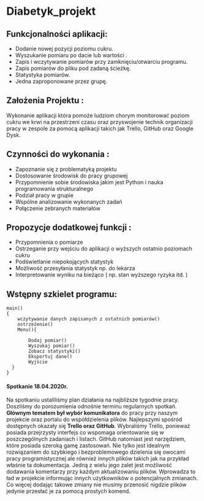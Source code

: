 # Diabetyk_projekt

 
## Funkcjonalności aplikacji:
* Dodanie nowej pozycji poziomu cukru.
* Wyszukanie pomiaru po dacie lub wartości .
* Zapis i wczytywanie pomiarów przy zamknięciu/otwarciu programu.
* Zapis pomiarów do pliku pod zadaną ścieżkę.
* Statystyka pomiarów.
* Jedna zaproponowane przez grupę.
 
## Założenia Projektu : 
Wykonanie aplikacji która pomoże ludziom chorym monitorować poziom cukru we krwi na przestrzeni czasu oraz przyswojenie technik organizacji pracy w zespole za pomocą aplikacji takich jak Trello, GitHub oraz Google Dysk.


## Czynności do wykonania :
* Zapoznanie się z problematyką projektu
* Dostosowanie środowisk do pracy grupowej
* Przypomnienie sobie środowiska jakim jest  Python i nauka programowania strukturalnego
* Podział pracy w grupie
* Wspólne analizowanie wykonanych zadań
* Połączenie zebranych materiałów 


## Propozycje dodatkowej funkcji :
* Przypomnienia o pomiarze
* Ostrzeganie przy wejściu do aplikacji o wyższych ostatnio poziomach cukru
* Podświetlanie niepokojących statystyk
* Możliwość przesyłania statystyk np. do lekarza
* Interpretowanie wyniku na bieżąco ( np. stan wyższego ryzyka itd. )

## Wstępny szkielet programu:
```
main()
{
    wczytywanie danych zapisanych z ostatnich pomiarów()
    ostrzeżenie()
    Menu(){ 
  
        Dodaj pomiar()
        Wyszukaj pomiar()
        Zobacz statystyki()
        Eksportuj dane()
        Wyjście
  }
}
```
#### Spotkanie 18.04.2020r.

Na spotkaniu ustaliliśmy plan działania na najbliższe tygodnie pracy. Doszliśmy do porozumienia odnośnie terminu regularnych spotkań. **Głównym tematem był wybór komunikatora** do pracy przy naszym projekcie oraz portalu do współdzielenia plików.  Najlepszymi spośród dostępnych okazały się **Trello oraz GitHub**. Wybraliśmy Trello, ponieważ posiada przejrzysty interfejs co wspomaga orientowanie się w poszczególnych zadaniach i listach. GitHub natomiast jest narzędziem, które posiada szeroką gamę zastosowań. Nie tylko jest idealnym rozwiązaniem do szybkiego i bezproblemowego dzielenia się owocami pracy programistycznej ale również innych plików takich jak na przykład właśnie ta dokumentacja. Jedną z wielu jego zalet jest możliwość dodawania komentarzy przy każdym aktualizowaniu plików. Wprowadza to ład w projekcie informując innych użytkowników o potencjalnych zmianach. Co więcej dodając takowe zmiany nie musimy przenosić nigdzie plików jedynie przesłać je za pomocą prostych komend.


